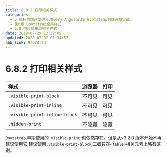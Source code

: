```yaml
---
title: 6.8.2 打印相关样式
categories: 
  - 5 疯狂前端开发讲义JQuery AngularJS Bootstrap前端开发实战
  - 第6章 Bootstrap全局样式
  - 6.8 响应式布局相关样式
date: 2019-07-29 12:32:09
updated: 2020-02-07 01:34:57
abbrlink: 9fe7dffd
---
```

# 6.8.2 打印相关样式 #

|样式|浏览器|打印|
|:---|:---|:---|
|`.visible-print-block`|不可见|可见|
|`.visible-print-inline`|不可见|可见|
|`.visible-print-inline-block`|不可见|可见|
|`.hidden-print`|不隐藏|隐藏|

`Bootstrap` 早期使用的`.visible-print` 也依然存在。但是从v3.2.0 版本开始不再建议使用它,建议使用`.visible-print-block`,二者只在`<table>`相关元素上略有区别。


